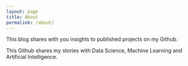 ```yaml
---
layout: page
title: About
permalink: /about/
---
```


This blog shares with you insights to published projects on my Github.

This Github shares my stories with Data Science, Machine Learning and  Artificial Intelligence.

